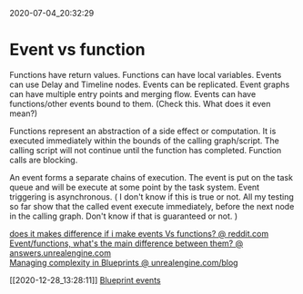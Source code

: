 2020-07-04_20:32:29

# Event vs function

Functions have return values.
Functions can have local variables.
Events can use Delay and Timeline nodes.
Events can be replicated.
Event graphs can have multiple entry points and merging flow.
Events can have functions/other events bound to them. (Check this. What does it even mean?)

Functions represent an abstraction of a side effect or computation. It is executed immediately within the bounds of the calling graph/script. The calling script will not continue until the function has completed. Function calls are blocking.

An event forms a separate chains of execution. The event is put on the task queue and will be execute at some point by the task system. Event triggering is asynchronous.
(
I don't know if this is true or not.
All my testing so far show that the called event execute immediately, before the next node in the calling graph.
Don't know if that is guaranteed or not.
)


[does it makes difference if i make events Vs functions? @ reddit.com](https://www.reddit.com/r/unrealengine/comments/bfyia3/does_it_makes_difference_if_i_make_events_vs/)  
[Event/functions, what's the main difference between them? @ answers.unrealengine.com](https://answers.unrealengine.com/questions/391663/eventfunctions-whats-the-main-difference-between-t.html)  
[Managing complexity in Blueprints @ unrealengine.com/blog](https://www.unrealengine.com/en-US/blog/managing-complexity-in-blueprints)


[[2020-12-28_13:28:11]] [Blueprint events](./Blueprint%20events.md)  